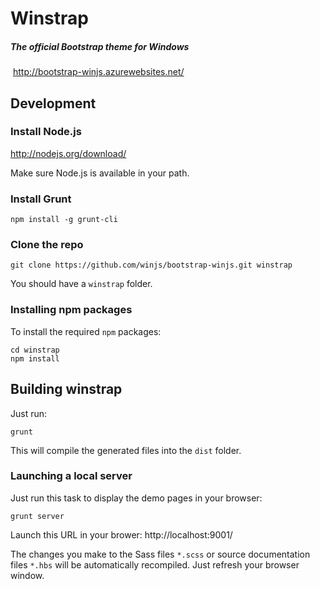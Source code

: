 ﻿# Winstrap
##### The official Bootstrap theme for Windows
﻿
http://bootstrap-winjs.azurewebsites.net/

## Development

### Install Node.js

http://nodejs.org/download/

Make sure Node.js is available in your path.

### Install Grunt

```
npm install -g grunt-cli
```

### Clone the repo

```
git clone https://github.com/winjs/bootstrap-winjs.git winstrap
```

You should have a `winstrap` folder.

### Installing npm packages

To install the required `npm` packages:

```
cd winstrap
npm install
```

## Building winstrap

Just run:

```
grunt
```

This will compile the generated files into the `dist` folder.

### Launching a local server

Just run this task to display the demo pages in your browser:

```
grunt server
```

Launch this URL in your brower: http://localhost:9001/

The changes you make to the Sass files `*.scss` or source documentation files `*.hbs` will be automatically recompiled. Just refresh your browser window.
